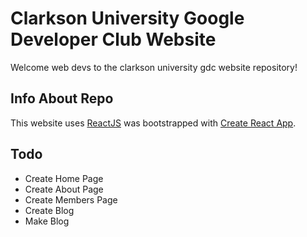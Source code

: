 # Clarkson University Google Developer Club Website

Welcome web devs to the clarkson university gdc website repository!

## Info About Repo

This website uses [ReactJS](https://reactjs.org) was bootstrapped with [Create React App](https://github.com/facebook/create-react-app).

## Todo

- Create Home Page
- Create About Page
- Create Members Page
- Create Blog
- Make Blog
